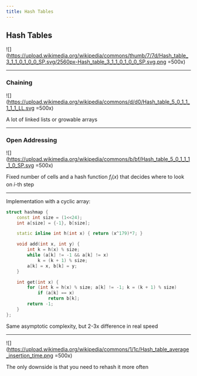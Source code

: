 ```yaml
---
title: Hash Tables
---
```



## Hash Tables

![](https://upload.wikimedia.org/wikipedia/commons/thumb/7/7d/Hash_table_3_1_1_0_1_0_0_SP.svg/2560px-Hash_table_3_1_1_0_1_0_0_SP.svg.png =500x)

----

### Chaining

![](https://upload.wikimedia.org/wikipedia/commons/d/d0/Hash_table_5_0_1_1_1_1_1_LL.svg =500x)

A lot of linked lists or growable arrays

----

### Open Addressing

![](https://upload.wikimedia.org/wikipedia/commons/b/bf/Hash_table_5_0_1_1_1_1_0_SP.svg =500x)

Fixed number of cells and a hash function $f_i(x)$ that decides where to look on $i$-th step

----

Implementation with a cyclic array:

```cpp
struct hashmap {
    const int size = (1<<24);
    int a[size] = {-1}, b[size];

    static inline int h(int x) { return (x^179)*7; }

    void add(int x, int y) {
        int k = h(x) % size;
        while (a[k] != -1 && a[k] != x)
            k = (k + 1) % size;
        a[k] = x, b[k] = y; 
    }

    int get(int x) {
        for (int k = h(x) % size; a[k] != -1; k = (k + 1) % size)
            if (a[k] == x)
                return b[k];
        return -1;
    }
};
```

Same asymptotic complexity, but 2-3x difference in real speed

----

![](https://upload.wikimedia.org/wikipedia/commons/1/1c/Hash_table_average_insertion_time.png =500x)

The only downside is that you need to rehash it more often
